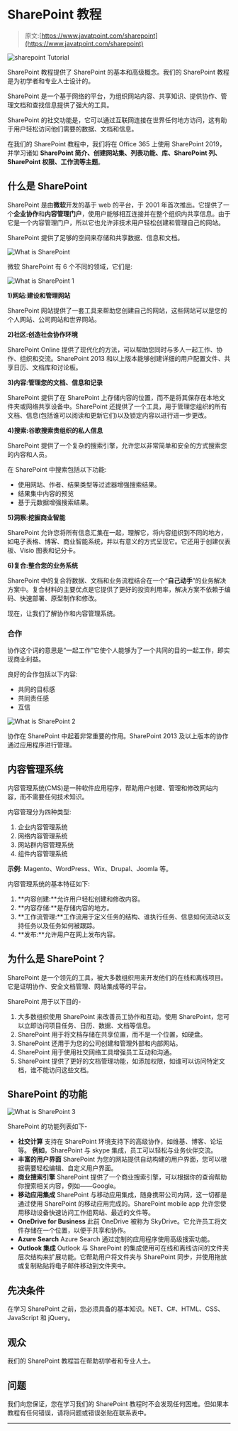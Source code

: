 # SharePoint 教程

> 原文:[https://www.javatpoint.com/sharepoint](https://www.javatpoint.com/sharepoint)

![sharepoint Tutorial](../Images/64d632a09b6cbb4b8a2b06f4f46e059b.png)

SharePoint 教程提供了 SharePoint 的基本和高级概念。我们的 SharePoint 教程是为初学者和专业人士设计的。

SharePoint 是一个基于网络的平台，为组织网站内容、共享知识、提供协作、管理文档和查找信息提供了强大的工具。

SharePoint 的社交功能是，它可以通过互联网连接在世界任何地方访问，这有助于用户轻松访问他们需要的数据、文档和信息。

在我们的 SharePoint 教程中，我们将在 Office 365 上使用 SharePoint 2019，并学习诸如 **SharePoint 简介、创建网站集、列表功能、库、SharePoint 列、SharePoint 权限、工作流等主题**。

## 什么是 SharePoint

SharePoint 是由**微软**开发的基于 web 的平台，于 2001 年首次推出。它提供了一个**企业协作**和**内容管理门户**，使用户能够相互连接并在整个组织内共享信息。由于它是一个内容管理门户，所以它也允许非技术用户轻松创建和管理自己的网站。

SharePoint 提供了足够的空间来存储和共享数据、信息和文档。

![What is SharePoint](../Images/8f6205b669d25c90a2e7d0dac077448e.png)

微软 SharePoint 有 6 个不同的领域，它们是:

![What is SharePoint 1](../Images/0cd1db2637f552420fcc8c62dcf3d548.png)

**1)网站:建设和管理网站**

SharePoint 网站提供了一套工具来帮助您创建自己的网站，这些网站可以是您的个人网站、公司网站和世界网站。

**2)社区:创造社会协作环境**

SharePoint Online 提供了现代化的方法，可以帮助您同时与多人一起工作、协作、组织和交流。SharePoint 2013 和以上版本能够创建详细的用户配置文件、共享日历、文档库和讨论板。

**3)内容:管理您的文档、信息和记录**

SharePoint 提供了在 SharePoint 上存储内容的位置，而不是将其保存在本地文件夹或网络共享设备中。SharePoint 还提供了一个工具，用于管理您组织的所有文档、信息(包括谁可以阅读和更新它们)以及锁定内容以进行进一步更改。

**4)搜索:谷歌搜索贵组织的私人信息**

SharePoint 提供了一个复杂的搜索引擎，允许您以非常简单和安全的方式搜索您的内容和人员。

在 SharePoint 中搜索包括以下功能:

*   使用网站、作者、结果类型等过滤器增强搜索结果。
*   结果集中内容的预览
*   基于元数据增强搜索结果。

**5)洞察:挖掘商业智能**

SharePoint 允许您将所有信息汇集在一起，理解它，将内容组织到不同的地方，如电子表格、博客、商业智能系统，并以有意义的方式呈现它。它还用于创建仪表板、Visio 图表和记分卡。

**6)复合:整合您的业务系统**

SharePoint 中的复合将数据、文档和业务流程结合在一个“**自己动手**”的业务解决方案中。复合材料的主要优点是它提供了更好的投资利用率，解决方案不依赖于编码、快速部署、原型制作和修改。

现在，让我们了解协作和内容管理系统。

### 合作

协作这个词的意思是“一起工作”它使个人能够为了一个共同的目的一起工作，即实现商业利益。

良好的合作包括以下内容:

*   共同的目标感
*   共同责任感
*   互信

![What is SharePoint 2](../Images/9040c2ef926d5d23cc0f7c8e376eead7.png)

协作在 SharePoint 中起着非常重要的作用。SharePoint 2013 及以上版本的协作通过应用程序进行管理。

## 内容管理系统

内容管理系统(CMS)是一种软件应用程序，帮助用户创建、管理和修改网站内容，而不需要任何技术知识。

内容管理分为四种类型:

1.  企业内容管理系统
2.  网络内容管理系统
3.  网站群内容管理系统
4.  组件内容管理系统

**示例:** Magento、WordPress、Wix、Drupal、Joomla 等。

内容管理系统的基本特征如下:

1.  **内容创建:**允许用户轻松创建和修改内容。
2.  **内容存储:**是存储内容的地方。
3.  **工作流管理:**工作流用于定义任务的结构、谁执行任务、信息如何流动以支持任务以及任务如何被跟踪。
4.  **发布:**允许用户在网上发布内容。

## 为什么是 SharePoint？

SharePoint 是一个领先的工具，被大多数组织用来开发他们的在线和离线项目。它是证明协作、安全文档管理、网站集成等的平台。

SharePoint 用于以下目的-

1.  大多数组织使用 SharePoint 来改善员工协作和互动。使用 SharePoint，您可以立即访问项目任务、日历、数据、文档等信息。
2.  SharePoint 用于将文档存储在共享位置，而不是一个位置，如硬盘。
3.  SharePoint 还用于为您的公司创建和管理外部和内部网站。
4.  SharePoint 用于使用社交网络工具增强员工互动和沟通。
5.  SharePoint 提供了更好的文档管理功能，如添加权限，如谁可以访问特定文档，谁不能访问这些文档。

## SharePoint 的功能

![What is SharePoint 3](../Images/0e0d7287177b9e8e114c0d8b1068c6f4.png)

SharePoint 的功能列表如下-

*   **社交计算**
    支持在 SharePoint 环境支持下的高级协作，如维基、博客、论坛等。
    **例如**，SharePoint 与 skype 集成，员工可以轻松与业务伙伴交流。
*   **丰富的用户界面**
    SharePoint 为您的网站提供自动构建的用户界面，您可以根据需要轻松编辑、自定义用户界面。
*   **商业搜索引擎**
    SharePoint 提供了一个商业搜索引擎，可以根据你的查询帮助你搜索相关内容，例如——Google。
*   **移动应用集成**
    SharePoint 与移动应用集成，随身携带公司内网，这一切都是通过使用 SharePoint 的移动应用完成的。SharePoint mobile app 允许您使用移动设备快速访问工作组网站、最近的文件等。
*   **OneDrive for Business**
    此前 OneDrive 被称为 SkyDrive。它允许员工将文件存储在一个位置，以便于共享和协作。
*   **Azure Search**
    Azure Search 通过定制的应用程序使用高级搜索功能。
*   **Outlook 集成**
    Outlook 与 SharePoint 的集成使用可在线和离线访问的文件夹层次结构来扩展功能。它帮助用户将文件夹与 SharePoint 同步，并使用拖放或复制粘贴将电子邮件移动到文件夹中。

## 先决条件

在学习 SharePoint 之前，您必须具备的基本知识。NET、C#、HTML、CSS、JavaScript 和 jQuery。

## 观众

我们的 SharePoint 教程旨在帮助初学者和专业人士。

## 问题

我们向您保证，您在学习我们的 SharePoint 教程时不会发现任何困难。但如果本教程有任何错误，请将问题或错误张贴在联系表中。

* * *